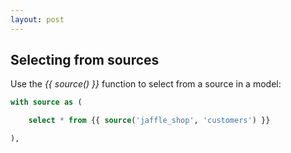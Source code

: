 ```yaml
---
layout: post
---
```


## Selecting from sources

Use the _{{ source() }}_ function to select from a source in a model:

```sql
with source as (

    select * from {{ source('jaffle_shop', 'customers') }}

),

```


